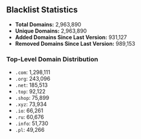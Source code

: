 ## Blacklist Statistics

- **Total Domains:** 2,963,890
- **Unique Domains:** 2,963,890
- **Added Domains Since Last Version:** 931,127
- **Removed Domains Since Last Version:** 989,153

### Top-Level Domain Distribution

-  `.com`: 1,298,111
-  `.org`: 243,096
-  `.net`: 185,513
-  `.top`: 92,122
-  `.shop`: 75,899
-  `.xyz`: 73,934
-  `.io`: 66,261
-  `.ru`: 60,676
-  `.info`: 51,730
-  `.pl`: 49,266
